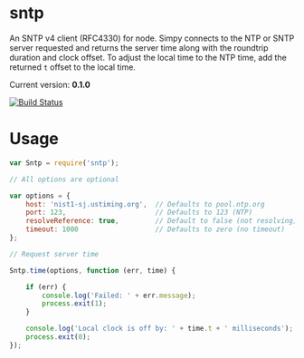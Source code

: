 # sntp

An SNTP v4 client (RFC4330) for node. Simpy connects to the NTP or SNTP server requested and returns the server time
along with the roundtrip duration and clock offset. To adjust the local time to the NTP time, add the returned `t` offset
to the local time.

Current version: **0.1.0**

[![Build Status](https://secure.travis-ci.org/hueniverse/sntp.png)](http://travis-ci.org/hueniverse/sntp)

# Usage

```javascript
var Sntp = require('sntp');

// All options are optional

var options = {
    host: 'nist1-sj.ustiming.org',  // Defaults to pool.ntp.org
    port: 123,                      // Defaults to 123 (NTP)
    resolveReference: true,         // Default to false (not resolving)
    timeout: 1000                   // Defaults to zero (no timeout)
};

// Request server time

Sntp.time(options, function (err, time) {

    if (err) {
        console.log('Failed: ' + err.message);
        process.exit(1);
    }

    console.log('Local clock is off by: ' + time.t + ' milliseconds');
    process.exit(0);
});
```

